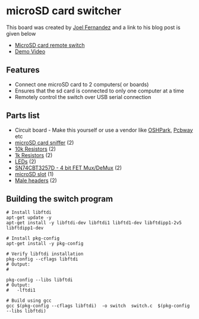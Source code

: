 # microSD card switcher
This board was created by [Joel Fernandez](http://www.linuxinternals.org/joel/) and a link to his blog post is given below
- [MicroSD card remote switch](http://www.linuxinternals.org/blog/2014/06/04/a-microsd-card-remote-switcher/)
- [Demo Video](https://youtu.be/StpIihVQ7oM)

## Features
- Connect one microSD card to 2 computers( or boards)
- Ensures that the sd card is connected to only one computer at a time
- Remotely control the switch over USB serial connection

## Parts list
- Circuit board - Make this yourself or use a vendor like [OSHPark](https://oshpark.com/), [Pcbway](http://www.pcbway.com/) etc
- [microSD card sniffer](https://www.sparkfun.com/products/9419) (2)
- [10k Resistors](https://www.sparkfun.com/products/11508) (2)
- [1k Resistors](https://www.sparkfun.com/products/13760) (2)
- [LEDs](https://www.sparkfun.com/products/12062) (2)
- [SN74CBT3257D - 4 bit FET Mux/DeMux](http://www.mouser.com/ProductDetail/Texas-Instruments/SN74CBT3257D) (2)
- [microSD slot](https://www.sparkfun.com/products/127) (1)
- [Male headers](https://www.sparkfun.com/products/116) (2)

## Building the switch program
    # Install libftdi
    apt-get update -y
    apt-get install -y libftdi-dev libftdi1 libftd1-dev libftdipp1-2v5 libftdipp1-dev
    
    # Install pkg-config
    apt-get install -y pkg-config
    
    # Verify libftdi installation
    pkg-config --cflags libftdi
    # Output:
    #  
    
    pkg-config --libs libftdi
    # Output: 
    #   -lftdi1
    
    # Build using gcc
    gcc $(pkg-config --cflags libftdi)  -o switch  switch.c  $(pkg-config --libs libftdi)
